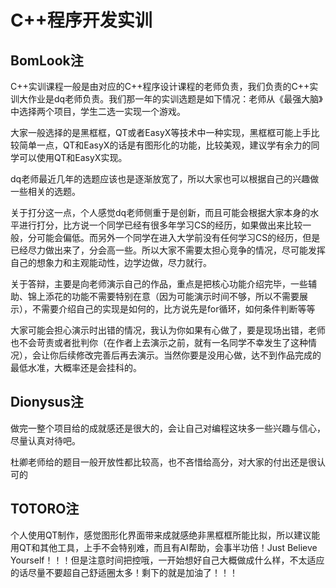 # C++程序开发实训

## BomLook注
C++实训课程一般是由对应的C++程序设计课程的老师负责，我们负责的C++实训大作业是dq老师负责。我们那一年的实训选题是如下情况：老师从《最强大脑》中选择两个项目，学生二选一实现一个游戏。

大家一般选择的是黑框框，QT或者EasyX等技术中一种实现，黑框框可能上手比较简单一点，QT和EasyX的话是有图形化的功能，比较美观，建议学有余力的同学可以使用QT和EasyX实现。

dq老师最近几年的选题应该也是逐渐放宽了，所以大家也可以根据自己的兴趣做一些相关的选题。

关于打分这一点，个人感觉dq老师侧重于是创新，而且可能会根据大家本身的水平进行打分，比方说一个同学已经有很多年学习CS的经历，如果做出来比较一般，分可能会偏低。而另外一个同学在进入大学前没有任何学习CS的经历，但是已经尽力做出来了，分会高一些。所以大家不需要太担心竞争的情况，尽可能发挥自己的想象力和主观能动性，边学边做，尽力就行。

关于答辩，主要是向老师演示自己的作品，重点是把核心功能介绍完毕，一些辅助、锦上添花的功能不需要特别在意（因为可能演示时间不够，所以不需要展示），不需要介绍自己的实现是如何的，比方说先是for循环，如何条件判断等等

大家可能会担心演示时出错的情况，我认为你如果有心做了，要是现场出错，老师也不会苛责或者批判你（在作者上去演示之前，就有一名同学不幸发生了这种情况），会让你后续修改完善后再去演示。当然你要是没用心做，达不到作品完成的最低水准，大概率还是会挂科的。

## Dionysus注

做完一整个项目给的成就感还是很大的，会让自己对编程这块多一些兴趣与信心，尽量认真对待吧。

杜卿老师给的题目一般开放性都比较高，也不吝惜给高分，对大家的付出还是很认可的

## TOTORO注
个人使用QT制作，感觉图形化界面带来成就感绝非黑框框所能比拟，所以建议能用QT和其他工具，上手不会特别难，而且有AI帮助，会事半功倍！Just Believe Yourself！！！但是注意时间把控哦，一开始想好自己大概做成什么样，不太适应的话尽量不要超自己舒适圈太多！剩下的就是加油了！！！
